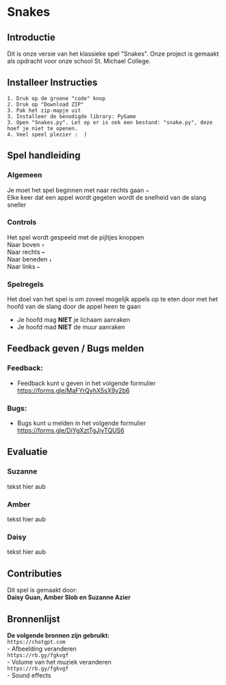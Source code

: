 
# Snakes
## Introductie
<html>
Dit is onze versie van het klassieke spel "Snakes". Onze project is gemaakt als opdracht voor onze school St. Michael College.
<br>

## Installeer Instructies
```
1. Druk op de groene "code" knop
2. Druk op "Download ZIP"
3. Pak het zip-mapje uit
3. Installeer de benodigde library: PyGame
3. Open "Snakes.py". Let op er is ook een bestand: "snake.py", deze hoef je niet te openen.
4. Veel speel plezier :  )
```
## Spel handleiding
### Algemeen
Je moet het spel beginnen met naar rechts gaan
``` → ``` <br>
Elke keer dat een appel wordt gegeten wordt de snelheid van de slang sneller
### Controls
Het spel wordt gespeeld met de pijltjes knoppen
<br>
Naar boven
``` ↑ ``` <br>
Naar rechts ```➡︎``` <br>
Naar beneden ``` ↓ ``` <br>
Naar links ``` ← ```
### Spelregels
Het doel van het spel is om zoveel mogelijk appels op te eten door met het hoofd van de slang door de appel heen te gaan
<br> 
  - Je hoofd mag **NIET** je lichaam aanraken <br>
  - Je hoofd mad **NIET** de muur aanraken

## Feedback geven / Bugs melden
### Feedback:
  - Feedback kunt u geven in het volgende formulier 
<br>     https://forms.gle/MaFYrQyhX5sX9y2b6
### Bugs:
  - Bugs kunt u melden in het volgende formulier
<br>    https://forms.gle/DiYgXztTgJiyTQUS6

## Evaluatie
### Suzanne
tekst hier aub

### Amber
tekst hier aub

### Daisy
tekst hier aub

## Contributies
Dit spel is gemaakt door:
<br>
**Daisy Guan, Amber Slob en Suzanne Azier**

## Bronnenlijst
**De volgende bronnen zijn gebruikt:**
<br>
``` https://chatgpt.com ``` 
<br>  - Afbeelding veranderen <br>
``` https://rb.gy/fgkvgf ``` 
<br>  - Volume van het muziek veranderen <br>
``` https://rb.gy/fgkvgf ``` 
<br>  - Sound effects
</html>
